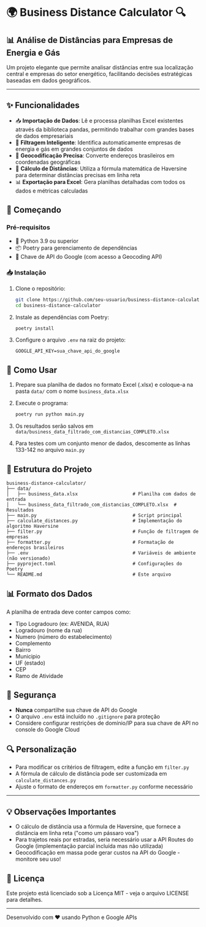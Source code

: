 
# 🌍 Business Distance Calculator 🔍

## 📊 Análise de Distâncias para Empresas de Energia e Gás

Um projeto elegante que permite analisar distâncias entre sua localização central e empresas do setor energético, facilitando decisões estratégicas baseadas em dados geográficos.

---

## ✨ Funcionalidades
- 📥 **Importação de Dados**: Lê e processa planilhas Excel existentes através da biblioteca pandas, permitindo trabalhar com grandes bases de dados empresariais
- 🔎 **Filtragem Inteligente**: Identifica automaticamente empresas de energia e gás em grandes conjuntos de dados
- 📍 **Geocodificação Precisa**: Converte endereços brasileiros em coordenadas geográficas
- 📏 **Cálculo de Distâncias**: Utiliza a fórmula matemática de Haversine para determinar distâncias precisas em linha reta
- 📊 **Exportação para Excel**: Gera planilhas detalhadas com todos os dados e métricas calculadas

## 🚀 Começando

### Pré-requisitos

- 🐍 Python 3.9 ou superior
- 📦 Poetry para gerenciamento de dependências
- 🔑 Chave de API do Google (com acesso a Geocoding API)

### 📥 Instalação

1. Clone o repositório:
   ```bash
   git clone https://github.com/seu-usuario/business-distance-calculator.git
   cd business-distance-calculator
   ```

2. Instale as dependências com Poetry:
   ```bash
   poetry install
   ```

3. Configure o arquivo `.env` na raiz do projeto:
   ```
   GOOGLE_API_KEY=sua_chave_api_do_google
   ```

## 🔧 Como Usar

1. Prepare sua planilha de dados no formato Excel (.xlsx) e coloque-a na pasta `data/` com o nome `business_data.xlsx`

2. Execute o programa:
   ```bash
   poetry run python main.py
   ```

3. Os resultados serão salvos em `data/business_data_filtrado_com_distancias_COMPLETO.xlsx`

4. Para testes com um conjunto menor de dados, descomente as linhas 133-142 no arquivo `main.py`

## 📁 Estrutura do Projeto

```
business-distance-calculator/
├── data/
│   ├── business_data.xlsx                    # Planilha com dados de entrada
│   └── business_data_filtrado_com_distancias_COMPLETO.xlsx  # Resultados
├── main.py                                   # Script principal
├── calculate_distances.py                    # Implementação do algoritmo Haversine
├── filter.py                                 # Função de filtragem de empresas
├── formatter.py                              # Formatação de endereços brasileiros
├── .env                                      # Variáveis de ambiente (não versionado)
├── pyproject.toml                            # Configurações do Poetry
└── README.md                                 # Este arquivo
```

## 📊 Formato dos Dados

A planilha de entrada deve conter campos como:
- Tipo Logradouro (ex: AVENIDA, RUA)
- Logradouro (nome da rua)
- Numero (número do estabelecimento)
- Complemento
- Bairro
- Municipio
- UF (estado)
- CEP
- Ramo de Atividade

## 🔐 Segurança

- **Nunca** compartilhe sua chave de API do Google
- O arquivo `.env` está incluído no `.gitignore` para proteção
- Considere configurar restrições de domínio/IP para sua chave de API no console do Google Cloud

## 🔍 Personalização

- Para modificar os critérios de filtragem, edite a função em `filter.py`
- A fórmula de cálculo de distância pode ser customizada em `calculate_distances.py`
- Ajuste o formato de endereços em `formatter.py` conforme necessário

---

## 💡 Observações Importantes

- O cálculo de distância usa a fórmula de Haversine, que fornece a distância em linha reta ("como um pássaro voa")
- Para trajetos reais por estradas, seria necessário usar a API Routes do Google (implementação parcial incluída mas não utilizada)
- Geocodificação em massa pode gerar custos na API do Google - monitore seu uso!

## 📜 Licença

Este projeto está licenciado sob a Licença MIT - veja o arquivo LICENSE para detalhes.

---

Desenvolvido com ❤️ usando Python e Google APIs
